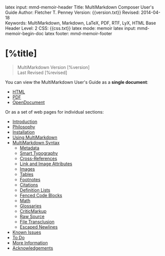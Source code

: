 latex input:	mmd-memoir-header
Title:	MultiMarkdown Composer User's Guide
Author:	Fletcher T. Penney
Version:	{{version.txt}}
Revised:	2014-04-18  
Keywords:	MultiMarkdown, Markdown, LaTeX, PDF, RTF, LyX, HTML
Base Header Level:	2
CSS:	{{css.txt}}
latex mode:	memoir
latex input:	mmd-memoir-begin-doc
latex footer:	mmd-memoir-footer

#  [%title] #

> MultiMarkdown Version [%version]  
> Last Revised [%revised]

You can view the MultiMarkdown User's Guide as a **single document**:

* [HTML](MMD_Users_Guide.html)
* [PDF](MMD_Users_Guide.pdf)
* [OpenDocument](MMD_Users_Guide.fodt)

Or as a set of web pages for individual sections:

* [Introduction](introduction)
* [Philosophy](philosophy)
* [Installation](installation)
* [Using MultiMarkdown](using_mmd)
* [MultiMarkdown Syntax](syntax)
	* [Metadata](metadata)
	* [Smart Typography](typography)
	* [Cross-References](cross-references)
	* [Link and Image Attributes](attributes)
	* [Images](images)
	* [Tables](tables)
	* [Footnotes](footnotes)
	* [Citations](citations)
	* [Definition Lists](definitionlists)
	* [Fenced Code Blocks](fences)
	* [Math](math)
	* [Glossaries](glossary)
	* [CriticMarkup](criticmarkup)
	* [Raw Source](raw)
	* [File Transclusion](transclusion)
	* [Escaped Newlines](escaped-newlines)
* [Known Issues](known_issues)
* [To Do](to_do)
* [More Information](more_information)
* [Acknowledgements](acknowledgements)